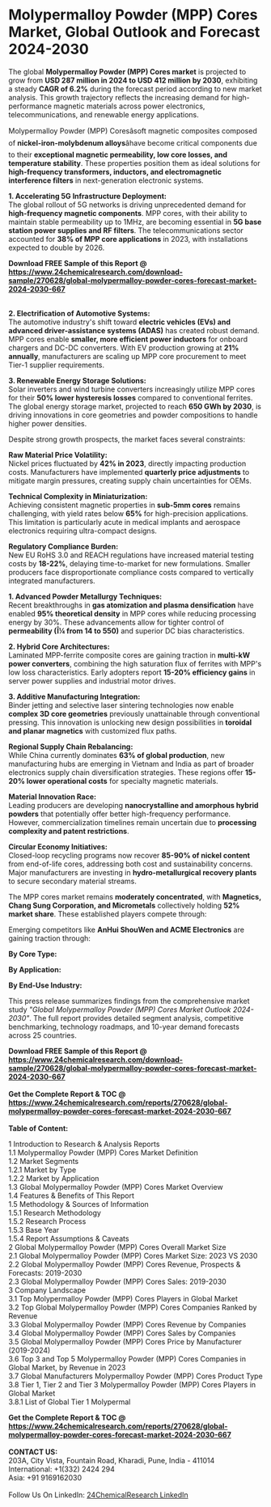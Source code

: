 <h1>Molypermalloy Powder (MPP) Cores Market, Global Outlook and Forecast 2024-2030</h1><p>The global <strong>Molypermalloy Powder (MPP) Cores market</strong> is projected to grow from <strong>USD 287 million in 2024 to USD 412 million by 2030</strong>, exhibiting a steady <strong>CAGR of 6.2%</strong> during the forecast period according to new market analysis. This growth trajectory reflects the increasing demand for high-performance magnetic materials across power electronics, telecommunications, and renewable energy applications.</p><p>Molypermalloy Powder (MPP) Coresâsoft magnetic composites composed of <strong>nickel-iron-molybdenum alloys</strong>âhave become critical components due to their <strong>exceptional magnetic permeability, low core losses, and temperature stability</strong>. These properties position them as ideal solutions for <strong>high-frequency transformers, inductors, and electromagnetic interference filters</strong> in next-generation electronic systems.</p><p><strong>1. Accelerating 5G Infrastructure Deployment:</strong><br>
The global rollout of 5G networks is driving unprecedented demand for <strong>high-frequency magnetic components</strong>. MPP cores, with their ability to maintain stable permeability up to 1MHz, are becoming essential in <strong>5G base station power supplies and RF filters</strong>. The telecommunications sector accounted for <strong>38% of MPP core applications</strong> in 2023, with installations expected to double by 2026.</p><div><b>Download FREE Sample of this Report @ 
            <a href="https://www.24chemicalresearch.com/download-sample/270628/global-molypermalloy-powder-cores-forecast-market-2024-2030-667">
            https://www.24chemicalresearch.com/download-sample/270628/global-molypermalloy-powder-cores-forecast-market-2024-2030-667</a></b></div><br><p><strong>2. Electrification of Automotive Systems:</strong><br>
The automotive industry's shift toward <strong>electric vehicles (EVs) and advanced driver-assistance systems (ADAS)</strong> has created robust demand. MPP cores enable <strong>smaller, more efficient power inductors</strong> for onboard chargers and DC-DC converters. With EV production growing at <strong>21% annually</strong>, manufacturers are scaling up MPP core procurement to meet Tier-1 supplier requirements.</p><p><strong>3. Renewable Energy Storage Solutions:</strong><br>
Solar inverters and wind turbine converters increasingly utilize MPP cores for their <strong>50% lower hysteresis losses</strong> compared to conventional ferrites. The global energy storage market, projected to reach <strong>650 GWh by 2030</strong>, is driving innovations in core geometries and powder compositions to handle higher power densities.</p><p>Despite strong growth prospects, the market faces several constraints:</p><p><strong>Raw Material Price Volatility:</strong><br>
Nickel prices fluctuated by <strong>42% in 2023</strong>, directly impacting production costs. Manufacturers have implemented <strong>quarterly price adjustments</strong> to mitigate margin pressures, creating supply chain uncertainties for OEMs.</p><p><strong>Technical Complexity in Miniaturization:</strong><br>
Achieving consistent magnetic properties in <strong>sub-5mm cores</strong> remains challenging, with yield rates below <strong>65%</strong> for high-precision applications. This limitation is particularly acute in medical implants and aerospace electronics requiring ultra-compact designs.</p><p><strong>Regulatory Compliance Burden:</strong><br>
New EU RoHS 3.0 and REACH regulations have increased material testing costs by <strong>18-22%</strong>, delaying time-to-market for new formulations. Smaller producers face disproportionate compliance costs compared to vertically integrated manufacturers.</p><p><strong>1. Advanced Powder Metallurgy Techniques:</strong><br>
Recent breakthroughs in <strong>gas atomization and plasma densification</strong> have enabled <strong>95% theoretical density</strong> in MPP cores while reducing processing energy by 30%. These advancements allow for tighter control of <strong>permeability (Î¼ from 14 to 550)</strong> and superior DC bias characteristics.</p><p><strong>2. Hybrid Core Architectures:</strong><br>
Laminated MPP-ferrite composite cores are gaining traction in <strong>multi-kW power converters</strong>, combining the high saturation flux of ferrites with MPP's low loss characteristics. Early adopters report <strong>15-20% efficiency gains</strong> in server power supplies and industrial motor drives.</p><p><strong>3. Additive Manufacturing Integration:</strong><br>
Binder jetting and selective laser sintering technologies now enable <strong>complex 3D core geometries</strong> previously unattainable through conventional pressing. This innovation is unlocking new design possibilities in <strong>toroidal and planar magnetics</strong> with customized flux paths.</p><p><strong>Regional Supply Chain Rebalancing:</strong><br>
While China currently dominates <strong>63% of global production</strong>, new manufacturing hubs are emerging in Vietnam and India as part of broader electronics supply chain diversification strategies. These regions offer <strong>15-20% lower operational costs</strong> for specialty magnetic materials.</p><p><strong>Material Innovation Race:</strong><br>
Leading producers are developing <strong>nanocrystalline and amorphous hybrid powders</strong> that potentially offer better high-frequency performance. However, commercialization timelines remain uncertain due to <strong>processing complexity and patent restrictions</strong>.</p><p><strong>Circular Economy Initiatives:</strong><br>
Closed-loop recycling programs now recover <strong>85-90% of nickel content</strong> from end-of-life cores, addressing both cost and sustainability concerns. Major manufacturers are investing in <strong>hydro-metallurgical recovery plants</strong> to secure secondary material streams.</p><p>The MPP cores market remains <strong>moderately concentrated</strong>, with <strong>Magnetics, Chang Sung Corporation, and Micrometals</strong> collectively holding <strong>52% market share</strong>. These established players compete through:</p><p>Emerging competitors like <strong>AnHui ShouWen and ACME Electronics</strong> are gaining traction through:</p><p><strong>By Core Type:</strong></p><p><strong>By Application:</strong></p><p><strong>By End-Use Industry:</strong></p><p>This press release summarizes findings from the comprehensive market study <em>"Global Molypermalloy Powder (MPP) Cores Market Outlook 2024-2030"</em>. The full report provides detailed segment analysis, competitive benchmarking, technology roadmaps, and 10-year demand forecasts across 25 countries.</p><div><b>Download FREE Sample of this Report @ 
            <a href="https://www.24chemicalresearch.com/download-sample/270628/global-molypermalloy-powder-cores-forecast-market-2024-2030-667">
            https://www.24chemicalresearch.com/download-sample/270628/global-molypermalloy-powder-cores-forecast-market-2024-2030-667</a></b></div><br><div><b>Get the Complete Report & TOC @ 
            <a href="https://www.24chemicalresearch.com/reports/270628/global-molypermalloy-powder-cores-forecast-market-2024-2030-667">
            https://www.24chemicalresearch.com/reports/270628/global-molypermalloy-powder-cores-forecast-market-2024-2030-667</a></b></div><br>
            <b>Table of Content:</b><p>1 Introduction to Research & Analysis Reports<br />
    1.1 Molypermalloy Powder (MPP) Cores Market Definition<br />
    1.2 Market Segments<br />
        1.2.1 Market by Type<br />
        1.2.2 Market by Application<br />
    1.3 Global Molypermalloy Powder (MPP) Cores Market Overview<br />
    1.4 Features & Benefits of This Report<br />
    1.5 Methodology & Sources of Information<br />
        1.5.1 Research Methodology<br />
        1.5.2 Research Process<br />
        1.5.3 Base Year<br />
        1.5.4 Report Assumptions & Caveats<br />
2 Global Molypermalloy Powder (MPP) Cores Overall Market Size<br />
    2.1 Global Molypermalloy Powder (MPP) Cores Market Size: 2023 VS 2030<br />
    2.2 Global Molypermalloy Powder (MPP) Cores Revenue, Prospects & Forecasts: 2019-2030<br />
    2.3 Global Molypermalloy Powder (MPP) Cores Sales: 2019-2030<br />
3 Company Landscape<br />
    3.1 Top Molypermalloy Powder (MPP) Cores Players in Global Market<br />
    3.2 Top Global Molypermalloy Powder (MPP) Cores Companies Ranked by Revenue<br />
    3.3 Global Molypermalloy Powder (MPP) Cores Revenue by Companies<br />
    3.4 Global Molypermalloy Powder (MPP) Cores Sales by Companies<br />
    3.5 Global Molypermalloy Powder (MPP) Cores Price by Manufacturer (2019-2024)<br />
    3.6 Top 3 and Top 5 Molypermalloy Powder (MPP) Cores Companies in Global Market, by Revenue in 2023<br />
    3.7 Global Manufacturers Molypermalloy Powder (MPP) Cores Product Type<br />
    3.8 Tier 1, Tier 2 and Tier 3 Molypermalloy Powder (MPP) Cores Players in Global Market<br />
        3.8.1 List of Global Tier 1 Molypermal</p><div><b>Get the Complete Report & TOC @ 
            <a href="https://www.24chemicalresearch.com/reports/270628/global-molypermalloy-powder-cores-forecast-market-2024-2030-667">
            https://www.24chemicalresearch.com/reports/270628/global-molypermalloy-powder-cores-forecast-market-2024-2030-667</a></b></div><br><b>CONTACT US:</b><br>
            203A, City Vista, Fountain Road, Kharadi, Pune, India - 411014<br>
            International: +1(332) 2424 294<br>
            Asia: +91 9169162030 <br><br>
            Follow Us On LinkedIn: <a href="https://www.linkedin.com/company/24chemicalresearch/">24ChemicalResearch LinkedIn</a>
